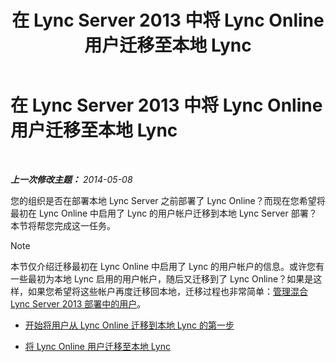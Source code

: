 ﻿---
title: 在 Lync Server 2013 中将 Lync Online 用户迁移至本地 Lync
TOCTitle: 在 Lync Server 2013 中将 Lync Online 用户迁移至本地 Lync
ms:assetid: 55733bb5-6742-4daf-8db5-1c5df86f4cea
ms:mtpsurl: https://technet.microsoft.com/zh-cn/library/Dn689117(v=OCS.15)
ms:contentKeyID: 62247373
ms.date: 06/02/2017
mtps_version: v=OCS.15
ms.translationtype: HT
---

# 在 Lync Server 2013 中将 Lync Online 用户迁移至本地 Lync

 

_**上一次修改主题：** 2014-05-08_

您的组织是否在部署本地 Lync Server 之前部署了 Lync Online？而现在您希望将最初在 Lync Online 中启用了 Lync 的用户帐户迁移到本地 Lync Server 部署？本节将帮您完成这一任务。

> [!NOTE]  
> 本节仅介绍迁移最初在 Lync Online 中启用了 Lync 的用户帐户的信息。或许您有一些最初为本地 Lync 启用的用户帐户，随后又迁移到了 Lync Online？如果是这样，如果您希望将这些帐户再度迁移回本地，迁移过程也非常简单：<a href="lync-server-2013-administering-users-in-a-hybrid-deployment.md">管理混合 Lync Server 2013 部署中的用户</a>。



  - [开始将用户从 Lync Online 迁移到本地 Lync 的第一步](lync-server-2013-first-steps-before-you-start-migrating-users-from-lync-online-to-lync-on-premises.md)

  - [将 Lync Online 用户迁移至本地 Lync](lync-server-2013-migrating-lync-online-users-to-lync-on-premises.md)

